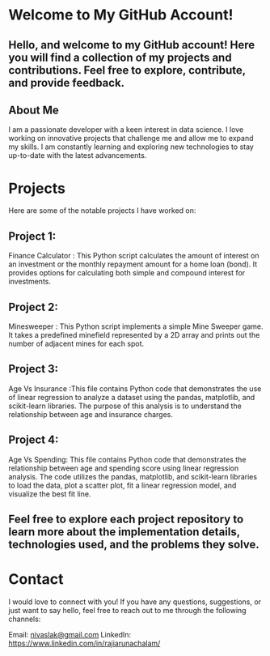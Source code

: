 # Welcome to My GitHub Account!
## Hello, and welcome to my GitHub account! Here you will find a collection of my projects and contributions. Feel free to explore, contribute, and provide feedback.

## About Me
I am a passionate developer with a keen interest in data science. I love working on innovative projects that challenge me and allow me to expand my skills. I am constantly learning and exploring new technologies to stay up-to-date with the latest advancements.

# Projects
Here are some of the notable projects I have worked on:

## Project 1:
Finance Calculator : This Python script calculates the amount of interest on an investment or the monthly repayment amount for a home loan (bond). It provides options for calculating both simple and compound interest for investments.
## Project 2:
Minesweeper : This Python script implements a simple Mine Sweeper game. It takes a predefined minefield represented by a 2D array and prints out the number of adjacent mines for each spot.
## Project 3:
Age Vs Insurance :This file contains Python code that demonstrates the use of linear regression to analyze a dataset using the pandas, matplotlib, and scikit-learn libraries. The purpose of this analysis is to understand the relationship between age and insurance charges.
## Project 4:
Age Vs Spending: This file contains Python code that demonstrates the relationship between age and spending score using linear regression analysis. The code utilizes the pandas, matplotlib, and scikit-learn libraries to load the data, plot a scatter plot, fit a linear regression model, and visualize the best fit line.

## Feel free to explore each project repository to learn more about the implementation details, technologies used, and the problems they solve.


# Contact
I would love to connect with you! If you have any questions, suggestions, or just want to say hello, feel free to reach out to me through the following channels:

Email: nivaslak@gmail.com
LinkedIn: https://www.linkedin.com/in/rajiarunachalam/

